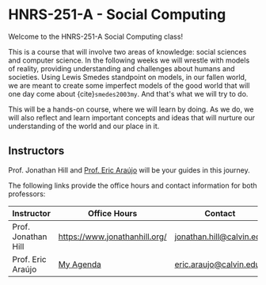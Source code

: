 # HNRS-251-A - Social Computing

Welcome to the HNRS-251-A Social Computing class!

This is a course that will involve two areas of knowledge: social sciences and computer science. In the following weeks we will wrestle with models of reality, providing understanding and challenges about humans and societies. Using Lewis Smedes standpoint on models, in our fallen world, we are meant to create some imperfect models of the good world that will one day come about {cite}`smedes2003my`. And that's what we will try to do.

This will be a hands-on course, where we will learn by doing. As we do, we will also reflect and learn important concepts and ideas that will nurture our understanding of the world and our place in it.

## Instructors

Prof. Jonathan Hill and [Prof. Eric Araújo](https://ericaraujo.com/) will be your guides in this journey.

The following links provide the office hours and contact information for both professors:

| Instructor 	| Office Hours 	| Contact 	|
|---	|---	|---	|
| Prof. Jonathan Hill 	| https://www.jonathanhill.org/ 	| jonathan.hill@calvin.edu 	|
| Prof. Eric Araújo 	| [My Agenda](https://outlook.office365.com/calendar/published/c0bd07a3f1d64aaf9a74c91921ce7536@calvin.edu/79189cd730424803bceba861959c7e752179000899390454025/calendar.html) 	| eric.araujo@calvin.edu 	|

